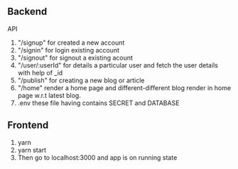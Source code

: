 ## Backend
API 
1. "/signup" for created a new account
2. "/signin" for login existing account
3. "/signout" for signout a existing acount
4. "/user/:userId" for details a particular user and fetch the user details with help of _id
5. "/publish" for creating a new blog or article 
6. "/home" render a home page and different-different blog render in home page w.r.t latest blog.
7. .env these file having contains SECRET and DATABASE 
## Frontend
1. yarn 
2. yarn start
3. Then go to localhost:3000 and app is on running state

